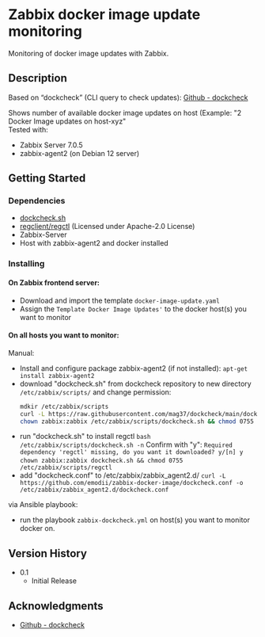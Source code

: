# Zabbix docker image update monitoring

Monitoring of docker image updates with Zabbix.  

## Description

Based on “dockcheck” (CLI query to check updates): [Github - dockcheck](https://github.com/mag37/dockcheck/tree/main)  

Shows number of available docker image updates on host (Example: "2 Docker Image updates on host-xyz"  
Tested with:  
* Zabbix Server 7.0.5
* zabbix-agent2 (on Debian 12 server)

## Getting Started

### Dependencies

* [dockcheck.sh](https://github.com/mag37/dockcheck/blob/main/dockcheck.sh)
* [regclient/regctl](https://github.com/regclient/regclient) (Licensed under Apache-2.0 License)
* Zabbix-Server
* Host with zabbix-agent2 and docker installed

### Installing

#### On Zabbix frontend server:  
- Download and import the template `docker-image-update.yaml`
- Assign the `Template Docker Image Updates'` to the docker host(s) you want to monitor

#### On all hosts you want to monitor:  
Manual:  
- Install and configure package zabbix-agent2 (if not installed):
     `apt-get install zabbix-agent2`
- download "dockcheck.sh" from dockcheck repository to new directory `/etc/zabbix/scripts/` and change permission:
     ```sh
     mdkir /etc/zabbix/scripts
     curl -L https://raw.githubusercontent.com/mag37/dockcheck/main/dockcheck.sh -o /etc/zabbix/scripts/dockcheck.sh
     chown zabbix:zabbix /etc/zabbix/scripts/dockcheck.sh && chmod 0755 /etc/zabbix/scripts/dockcheck.sh`
- run "dockcheck.sh" to install regctl 
      `bash /etc/zabbix/scripts/dockcheck.sh -n`
      Confirm with "y": `Required dependency 'regctl' missing, do you want it downloaded? y/[n] y`
      `chown zabbix:zabbix dockcheck.sh && chmod 0755 /etc/zabbix/scripts/regctl`
- add "dockcheck.conf" to /etc/zabbix/zabbix_agent2.d/
      `curl -L https://github.com/emodii/zabbix-docker-image/dockcheck.conf -o /etc/zabbix/zabbix_agent2.d/dockcheck.conf`

via Ansible playbook:  
* run the playbook `zabbix-dockcheck.yml` on host(s) you want to monitor docker on.

## Version History
* 0.1
    * Initial Release

## Acknowledgments
* [Github - dockcheck](https://github.com/mag37/dockcheck/tree/main)

